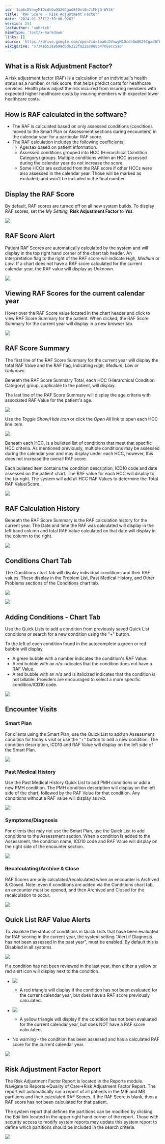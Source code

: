 ```yaml
---
id: '1oa6cDVnwyM1DcdhGwQG26CgadBfOnlGn7iMHjG-WY3k'
title: 'RAF Score - Risk Adjustment Factor'
date: '2024-01-25T12:39:08.928Z'
version: 251
lastAuthor: 'auhrick'
mimeType: 'text/x-markdown'
links: []
source: 'https://drive.google.com/open?id=1oa6cDVnwyM1DcdhGwQG26CgadBfOnlGn7iMHjG-WY3k'
wikigdrive: '6734a553a9b9ad6d6322fa22a9088c47069cc5a0'
---
```

## What is a Risk Adjustment Factor?

A risk adjustment factor (RAF) is a calculation of an individual's health status as a number, or risk score, that helps predict costs for healthcare services. Health plans adjust the risk incurred from insuring members with expected higher healthcare costs by insuring members with expected lower healthcare costs.

## How is RAF calculated in the software?

* The RAF is calculated based on only assessed conditions (conditions moved to the Smart Plan or Assessment sections during encounters) in the calendar year for a particular RAF score.
* The RAF calculation includes the following coefficients:
    * Age/sex based on patient information.
    * Assessed conditions grouped into HCC (Hierarchical Condition Category) groups. Multiple conditions within an HCC assessed during the calendar year do not increase the score.
    * Some HCCs are excluded from the RAF score if other HCCs were also assessed in the calendar year. Those will be marked as excluded, and won't be included in the final number.

## Display the RAF Score

By default, RAF scores are turned off on all new system builds. To display RAF scores, set the *My Setting,* **Risk Adjustment Factor** to **_Yes_***.*

![](../raf-score-risk-adjustment-factor.assets/e6f200c6882141590e58a7a297617117.png)

## RAF Score Alert

Patient RAF Scores are automatically calculated by the system and will display in the top right hand corner of the chart tab header. An interpretation flag to the right of the RAF score will indicate *High, Medium* or *Low*. If a chart does not have a RAF score calculated for the current calendar year, the RAF value will display as *Unknown*.

![](../raf-score-risk-adjustment-factor.assets/cf151c72412d07955bb593a89f9e086f.png)

## Viewing RAF Scores for the current calendar year

Hover over the RAF Score value located in the chart header and click to view RAF Score Summary for the patient. When clicked, the RAF Score Summary for the current year will display in a new browser tab.

![](../raf-score-risk-adjustment-factor.assets/edc8f1b74c3769a1db62c854e7613881.png)

## RAF Score Summary

The first line of the RAF Score Summary for the current year will display the total RAF Value and the RAF flag, indicating *High, Medium*, *Low or Unknown.*

Beneath the RAF Score Summary Total, each HCC (Hierarchical Condition Category) group, applicable to the patient, will display.

The last line of the RAF Score Summary will display the age criteria with associated RAF Value for the patient's age.

![](../raf-score-risk-adjustment-factor.assets/6a389fb2789e538443193fac3625cfed.png)

Use the *Toggle Show/Hide icon* or click the *Open All* link to open each HCC line item.

![](../raf-score-risk-adjustment-factor.assets/229f36e5f54da91fc95bf11a6e6f69de.png)

Beneath each HCC, is a bulleted list of conditions that meet that specific HCC criteria. As mentioned previously, multiple conditions may be assessed during the calendar year and may display under each HCC, however, this does not increase the overall RAF score.

Each bulleted item contains the condition description, ICD10 code and date assessed on the patient chart. The RAF value for each HCC will display to the far right. The system will add all HCC RAF Values to determine the Total RAF Value/Score.

![](../raf-score-risk-adjustment-factor.assets/a2421a0603f4fd36fb7c90dd2174aa5c.png)

## RAF Calculation History

Beneath the RAF Score Summary is the RAF calculation history for the current year. The Date and time the RAF was calculated will display in the left hand column and total RAF Value calculated on that date will display in the column to the right.

![](../raf-score-risk-adjustment-factor.assets/481d1ebc1c9a92d025771d46ae416b38.png)

## Conditions Chart Tab

The Conditions chart tab will display individual conditions and their RAF values. These display in the Problem List, Past Medical History, and Other Problems sections of the Conditions chart tab.

![](../raf-score-risk-adjustment-factor.assets/5570c12a3926241d91e8e6ba7a76c8cb.png)

![](../raf-score-risk-adjustment-factor.assets/a5a30ea9f04b9b5eca92c52a0bf75f69.png)

## Adding Conditions - Chart Tab

Use the Quick Lists to add a condition from previously saved Quick List conditions or search for a new condition using the "+" button.

To the left of each condition found in the autocomplete a green or red bubble will display.

* A green bubble with a number indicates the condition's RAF Value.
* A red bubble with an <em>n/a</em> indicates that the condition does not have a RAF Value.
* A red bubble with an <em>n/a</em> and is italicized indicates that the condition is not billable. Providers are encouraged to select a more specific condition/ICD10 code.

![](../raf-score-risk-adjustment-factor.assets/44c2eec86d6435935f03b385fcb738dc.png)

## Encounter Visits

### Smart Plan

For clients using the Smart Plan, use the Quick List to add an Assessment condition for today's visit or use the "+" button to add a new condition. The condition description, ICD10 and RAF Value will display on the left side of the Smart Plan.

![](../raf-score-risk-adjustment-factor.assets/df5456528fd567e6a73f1fb1bd07ae56.png)

### Past Medical History

Use the Past Medical History Quick List to add PMH conditions or add a new PMH condition. The PMH condition description will display on the left side of the chart, followed by the RAF Value for that condition. Any conditions without a RAF value will display as *n/a.*

![](../raf-score-risk-adjustment-factor.assets/3edfdbf630c2097387f9d61be6613846.png)

### Symptoms/Diagnosis

For clients that may not use the Smart Plan, use the Quick List to add conditions to the Assessment section. When a condition is added to the Assessment, the condition name, ICD10 code and RAF Value will display on the right side of the encounter section.

![](../raf-score-risk-adjustment-factor.assets/8e2cb78633df561f3562874085535c7b.png)

### Recalculating/Archive & Close

RAF Scores are only calculated/recalculated when an encounter is Archived & Closed. Note: even if conditions are added via the Conditions chart tab, an encounter must be opened, and then Archived and Closed for the recalculation to occur.

![](../raf-score-risk-adjustment-factor.assets/79df383e7f24cba6ca7119372c4fd0e5.png)

## Quick List RAF Value Alerts

To visualize the status of conditions in Quick Lists that have been evaluated for RAF scoring in the current year, the system setting "Alert if Diagnosis has not been assessed in the past year", must be enabled. By default this is Disabled in all systems.

![](../raf-score-risk-adjustment-factor.assets/d256e10633d365adffcf0fc37c3b3dda.png)

If a condition has not been reviewed in the last year, then either a yellow or red alert icon will display next to the condition.

* ![](../raf-score-risk-adjustment-factor.assets/e18532205abfeb51d53bf7880d2caaf2.png)
    - A red triangle will display if the condition has not been evaluated for the current calendar year, but does have a RAF score previously calculated.

* ![](../raf-score-risk-adjustment-factor.assets/63f9e5c0e5fb3e257127176324afc1d9.png)
     - A yellow triangle will display if the condition has not been evaluated for the current calendar year, but does NOT have a RAF score calculated.
* No warning - the condition has been assessed and has a calculated RAF score for the current calendar year.

![](../raf-score-risk-adjustment-factor.assets/648f00a41d541e410bf89ba45a8ae4ed.png)

## Risk Adjustment Factor Report

The Risk Adjustment Factor Report is located in the Reports module. Navigate to Reports->Quality of Care->Risk Adjustment Factor Report. The report will automatically run a report of all patients in the MIE and MR partitions and their calculated RAF Scores. If the RAF Score is blank, then a RAF score has not been calculated for that patient.

The system report that defines the partitions can be modified by clicking the *Edit* link located in the upper right hand corner of the report. Those with security access to modify system reports may update this system report to define which partitions should be included in the search criteria.

![](../raf-score-risk-adjustment-factor.assets/6302eacefd72b4861ce8f00184dd2875.png)
